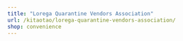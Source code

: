 ```yaml
---
title: "Lorega Quarantine Vendors Association"
url: /kitaotao/lorega-quarantine-vendors-association/
shop: convenience
---
```


